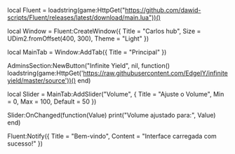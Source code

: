 local Fluent = loadstring(game:HttpGet("https://github.com/dawid-scripts/Fluent/releases/latest/download/main.lua"))()

local Window = Fluent:CreateWindow({
    Title = "Carlos hub",
    Size = UDim2.fromOffset(400, 300),
    Theme = "Light"
})

local MainTab = Window:AddTab({ Title = "Principal" })

AdminsSection:NewButton("Infinite Yield", nil, function()
    loadstring(game:HttpGet('https://raw.githubusercontent.com/EdgeIY/infiniteyield/master/source'))()
end)

local Slider = MainTab:AddSlider("Volume", {
    Title = "Ajuste o Volume",
    Min = 0, Max = 100, Default = 50
})

Slider:OnChanged(function(Value)
    print("Volume ajustado para:", Value)
end)

Fluent:Notify({
    Title = "Bem-vindo",
    Content = "Interface carregada com sucesso!"
})
